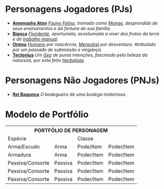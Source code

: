 <!-- TITLE: Personagens -->
<!-- SUBTITLE: Uma lista dos personagens do RPG da Galera. -->

# Personagens Jogadores (PJs)
* **[Amenophs Aton](personagens/amenophs)**
*[Fauno Felino](especies/fauno#Felino), treinado como [Monge](classes/monge), desprendido de seus ensinamentos e da fortuna de sua família.*
* **[Bianca](personagens/bianca)**
*[Floridente](especies/floridente), oportunista, acostumada a viver dos frutos da terra e do [trabalho manual](classes/lenhador).*
* **[Onima](personagens/nilma)**
*[Humano](especies/humano) por nascência, [Menestrel](classes/menestrel) por desventura. Atribulado por um passado de submissão e vingança.*
* **[Tectonius](personagens/tectonius)**
*Um [Geo](especies/geo) de puras intenções, fascinado pela beleza da natureza, por esta feito [Herbalista](classes/herbalista).*
# Personagens Não Jogadores (PNJs)
* **[Rei Bagunça](personagens/rei-bagunca)**
	*O bodegueiro de uma bodega misteriosa.*

# Modelo de Portfólio
<table>
  <tr>
    <th colspan="4">PORTFÓLIO DE PERSONAGEM</th>
  </tr>
  <tr>
    <td colspan="2">Espécie</td>
    <td colspan="2">Classe</td>
  </tr>
  <tr>
    <td>Arma/Escudo</td>
    <td>Arma</td>
    <td>Pode/Item</td>
    <td>Poder/Item</td>
  </tr>
  <tr>
    <td>Armadura</td>
    <td>Arma</td>
    <td>Poder/Item</td>
    <td>Poder/Item</td>
  </tr>
  <tr>
    <td>Passiva/Consorte</td>
    <td>Passiva</td>
    <td>Poder/Item</td>
    <td>Poder/Item</td>
  </tr>
  <tr>
    <td>Passiva/Consorte</td>
    <td>Passiva</td>
    <td>Poder/Item</td>
    <td>Poder/Item</td>
  </tr>
  <tr>
    <td>Passiva/Consorte</td>
    <td>Passiva</td>
    <td>Poder/Item</td>
    <td>Poder/Item</td>
  </tr>
</table>
